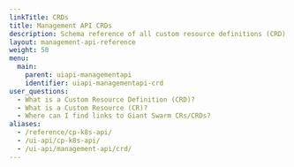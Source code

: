 ```yaml
---
linkTitle: CRDs
title: Management API CRDs
description: Schema reference of all custom resource definitions (CRD) and custom resources (CR) you can use with the Management API.
layout: management-api-reference
weight: 50
menu:
  main:
    parent: uiapi-managementapi
    identifier: uiapi-managementapi-crd
user_questions:
  - What is a Custom Resource Definition (CRD)?
  - What is a Custom Resource (CR)?
  - Where can I find links to Giant Swarm CRs/CRDs?
aliases:
  - /reference/cp-k8s-api/
  - /ui-api/cp-k8s-api/
  - /ui-api/management-api/crd/
---
```

